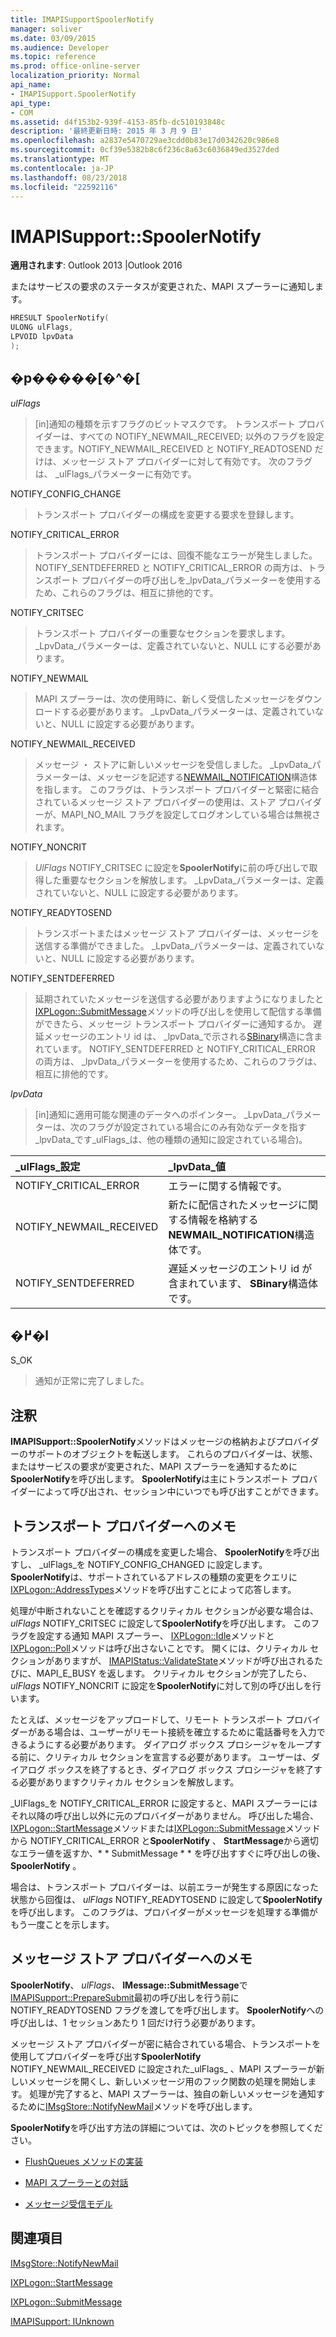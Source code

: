 ```yaml
---
title: IMAPISupportSpoolerNotify
manager: soliver
ms.date: 03/09/2015
ms.audience: Developer
ms.topic: reference
ms.prod: office-online-server
localization_priority: Normal
api_name:
- IMAPISupport.SpoolerNotify
api_type:
- COM
ms.assetid: d4f153b2-939f-4153-85fb-dc510193848c
description: '最終更新日時: 2015 年 3 月 9 日'
ms.openlocfilehash: a2837e5470729ae3cdd0b83e17d0342620c986e8
ms.sourcegitcommit: 0cf39e5382b8c6f236c8a63c6036849ed3527ded
ms.translationtype: MT
ms.contentlocale: ja-JP
ms.lasthandoff: 08/23/2018
ms.locfileid: "22592116"
---
```

# <a name="imapisupportspoolernotify"></a>IMAPISupport::SpoolerNotify

  
  
**適用されます**: Outlook 2013 |Outlook 2016 
  
またはサービスの要求のステータスが変更された、MAPI スプーラーに通知します。 
  
```cpp
HRESULT SpoolerNotify(
ULONG ulFlags,
LPVOID lpvData
);
```

## <a name="parameters"></a>�p�����[�^�[

 _ulFlags_
  
> [in]通知の種類を示すフラグのビットマスクです。 トランスポート プロバイダーは、すべての NOTIFY_NEWMAIL_RECEIVED; 以外のフラグを設定できます。NOTIFY_NEWMAIL_RECEIVED と NOTIFY_READTOSEND だけは、メッセージ ストア プロバイダーに対して有効です。 次のフラグは、 _ulFlags_パラメーターに有効です。 
    
NOTIFY_CONFIG_CHANGE 
  
> トランスポート プロバイダーの構成を変更する要求を登録します。 
    
NOTIFY_CRITICAL_ERROR 
  
> トランスポート プロバイダーには、回復不能なエラーが発生しました。 NOTIFY_SENTDEFERRED と NOTIFY_CRITICAL_ERROR の両方は、トランスポート プロバイダーの呼び出しを_lpvData_パラメーターを使用するため、これらのフラグは、相互に排他的です。 
    
NOTIFY_CRITSEC 
  
> トランスポート プロバイダーの重要なセクションを要求します。 _LpvData_パラメーターは、定義されていないと、NULL にする必要があります。 
    
NOTIFY_NEWMAIL 
  
> MAPI スプーラーは、次の使用時に、新しく受信したメッセージをダウンロードする必要があります。 _LpvData_パラメーターは、定義されていないと、NULL に設定する必要があります。 
    
NOTIFY_NEWMAIL_RECEIVED 
  
> メッセージ ・ ストアに新しいメッセージを受信しました。 _LpvData_パラメーターは、メッセージを記述する[NEWMAIL_NOTIFICATION](newmail_notification.md)構造体を指します。 このフラグは、トランスポート プロバイダーと緊密に結合されているメッセージ ストア プロバイダーの使用は、ストア プロバイダーが、MAPI_NO_MAIL フラグを設定してログオンしている場合は無視されます。 
    
NOTIFY_NONCRIT 
  
> _UlFlags_ NOTIFY_CRITSEC に設定を**SpoolerNotify**に前の呼び出しで取得した重要なセクションを解放します。 _LpvData_パラメーターは、定義されていないと、NULL に設定する必要があります。 
    
NOTIFY_READYTOSEND 
  
> トランスポートまたはメッセージ ストア プロバイダーは、メッセージを送信する準備ができました。 _LpvData_パラメーターは、定義されていないと、NULL に設定する必要があります。 
    
NOTIFY_SENTDEFERRED 
  
> 延期されていたメッセージを送信する必要がありますようになりましたと[IXPLogon::SubmitMessage](ixplogon-submitmessage.md)メソッドの呼び出しを使用して配信する準備ができたら、メッセージ トランスポート プロバイダーに通知するか。 遅延メッセージのエントリ id は、 _lpvData_で示される[SBinary](sbinary.md)構造に含まれています。 NOTIFY_SENTDEFERRED と NOTIFY_CRITICAL_ERROR の両方は、 _lpvData_パラメーターを使用するため、これらのフラグは、相互に排他的です。 
    
 _lpvData_
  
> [in]通知に適用可能な関連のデータへのポインター。 _LpvData_パラメーターは、次のフラグが設定されている場合にのみ有効なデータを指す_lpvData_です_ulFlags_は、他の種類の通知に設定されている場合)。 
    
|**_ulFlags_設定**|**_lpvData_値**|
|:-----|:-----|
|NOTIFY_CRITICAL_ERROR  <br/> |エラーに関する情報です。  <br/> |
|NOTIFY_NEWMAIL_RECEIVED  <br/> |新たに配信されたメッセージに関する情報を格納する**NEWMAIL_NOTIFICATION**構造体です。  <br/> |
|NOTIFY_SENTDEFERRED  <br/> |遅延メッセージのエントリ id が含まれています、 **SBinary**構造体です。  <br/> |
   
## <a name="return-value"></a>�߂�l

S_OK 
  
> 通知が正常に完了しました。
    
## <a name="remarks"></a>注釈

**IMAPISupport::SpoolerNotify**メソッドはメッセージの格納およびプロバイダーのサポートのオブジェクトを転送します。 これらのプロバイダーは、状態、またはサービスの要求が変更された、MAPI スプーラーを通知するために**SpoolerNotify**を呼び出します。 **SpoolerNotify**は主にトランスポート プロバイダーによって呼び出され、セッション中にいつでも呼び出すことができます。 
  
## <a name="notes-to-transport-providers"></a>トランスポート プロバイダーへのメモ

トランスポート プロバイダーの構成を変更した場合、 **SpoolerNotify**を呼び出すし、 _ulFlags_を NOTIFY_CONFIG_CHANGED に設定します。 **SpoolerNotify**は、サポートされているアドレスの種類の変更をクエリに[IXPLogon::AddressTypes](ixplogon-addresstypes.md)メソッドを呼び出すことによって応答します。 
  
処理が中断されないことを確認するクリティカル セクションが必要な場合は、 _ulFlags_ NOTIFY_CRITSEC に設定して**SpoolerNotify**を呼び出します。 このフラグを設定する通知 MAPI スプーラー、 [IXPLogon::Idle](ixplogon-idle.md)メソッドと[IXPLogon::Poll](ixplogon-poll.md)メソッドは呼び出さないことです。 開くには、クリティカル セクションがありますが、 [IMAPIStatus::ValidateState](imapistatus-validatestate.md)メソッドが呼び出されるたびに、MAPI_E_BUSY を返します。 クリティカル セクションが完了したら、 _ulFlags_ NOTIFY_NONCRIT に設定を**SpoolerNotify**に対して別の呼び出しを行います。 
  
たとえば、メッセージをアップロードして、リモート トランスポート プロバイダーがある場合は、ユーザーがリモート接続を確立するために電話番号を入力できるようにする必要があります。 ダイアログ ボックス プロシージャをループする前に、クリティカル セクションを宣言する必要があります。 ユーザーは、ダイアログ ボックスを終了するとき、ダイアログ ボックス プロシージャを終了する必要がありますクリティカル セクションを解放します。
  
_UlFlags_を NOTIFY_CRITICAL_ERROR に設定すると、MAPI スプーラーにはそれ以降の呼び出し以外に元のプロバイダーがありません。 呼び出した場合、 [IXPLogon::StartMessage](ixplogon-startmessage.md)メソッドまたは[IXPLogon::SubmitMessage](ixplogon-submitmessage.md)メソッドから NOTIFY_CRITICAL_ERROR と**SpoolerNotify** 、 **StartMessage**から適切なエラー値を返すか、* * SubmitMessage * * を呼び出すすぐに呼び出しの後、 **SpoolerNotify** 。 
  
場合は、トランスポート プロバイダーは、以前エラーが発生する原因になった状態から回復は、 _ulFlags_ NOTIFY_READYTOSEND に設定して**SpoolerNotify**を呼び出します。 このフラグは、プロバイダーがメッセージを処理する準備がもう一度ことを示します。 
  
## <a name="notes-to-message-store-providers"></a>メッセージ ストア プロバイダーへのメモ

**SpoolerNotify**、 _ulFlags_、 **IMessage::SubmitMessage**で[IMAPISupport::PrepareSubmit](imapisupport-preparesubmit.md)最初の呼び出しを行う前に NOTIFY_READYTOSEND フラグを渡してを呼び出します。 **SpoolerNotify**への呼び出しは、1 セッションあたり 1 回だけ行う必要があります。 
  
メッセージ ストア プロバイダーが密に結合されている場合、トランスポートを使用してプロバイダーを呼び出す**SpoolerNotify** NOTIFY_NEWMAIL_RECEIVED に設定された_ulFlags_ 、MAPI スプーラーが新しいメッセージを開くし、新しいメッセージ用のフック関数の処理を開始します。 処理が完了すると、MAPI スプーラーは、独自の新しいメッセージを通知するために[IMsgStore::NotifyNewMail](imsgstore-notifynewmail.md)メソッドを呼び出します。 
  
**SpoolerNotify**を呼び出す方法の詳細については、次のトピックを参照してください。
  
- [FlushQueues メソッドの実装](implementing-the-flushqueues-method.md)
    
- [MAPI スプーラーとの対話](interacting-with-the-mapi-spooler.md)
    
- [メッセージ受信モデル](message-reception-model.md)
    
## <a name="see-also"></a>関連項目



[IMsgStore::NotifyNewMail](imsgstore-notifynewmail.md)
  
[IXPLogon::StartMessage](ixplogon-startmessage.md)
  
[IXPLogon::SubmitMessage](ixplogon-submitmessage.md)
  
[IMAPISupport: IUnknown](imapisupportiunknown.md)

